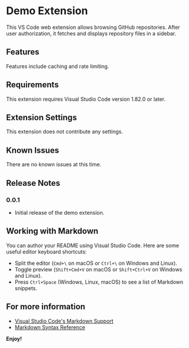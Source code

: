 # Demo Extension

This VS Code web extension allows browsing GitHub repositories. After user authorization, it fetches and displays repository files in a sidebar.

## Features

Features include caching and rate limiting.

## Requirements

This extension requires Visual Studio Code version 1.82.0 or later.

## Extension Settings

This extension does not contribute any settings.

## Known Issues

There are no known issues at this time.

## Release Notes

### 0.0.1

- Initial release of the demo extension.

## Working with Markdown

You can author your README using Visual Studio Code. Here are some useful editor keyboard shortcuts:

- Split the editor (`Cmd+\` on macOS or `Ctrl+\` on Windows and Linux).
- Toggle preview (`Shift+Cmd+V` on macOS or `Shift+Ctrl+V` on Windows and Linux).
- Press `Ctrl+Space` (Windows, Linux, macOS) to see a list of Markdown snippets.

## For more information

- [Visual Studio Code's Markdown Support](http://code.visualstudio.com/docs/languages/markdown)
- [Markdown Syntax Reference](https://help.github.com/articles/markdown-basics/)

**Enjoy!**
